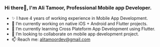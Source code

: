### Hi there👋, I'm Ali Tamoor, Professional Mobile app Developer.

<!--
**AliTamoorDev/aliTamoorDev** is a ✨ _special_ ✨ repository because its `README.md` (this file) appears on your GitHub profile.

Here are some ideas to get you started:
-->
- ✨ I have 4 years of working experience in Mobile App Development.
- 🔭 I’m currently working on native iOS + Android and Flutter projects.
- 🌱 I’m currently learning Cross Plateform App Development using Flutter.
- 👯 I’m looking to collaborate on mobile app development project.
- 📫 Reach me: alitamoordev@gmail.com
